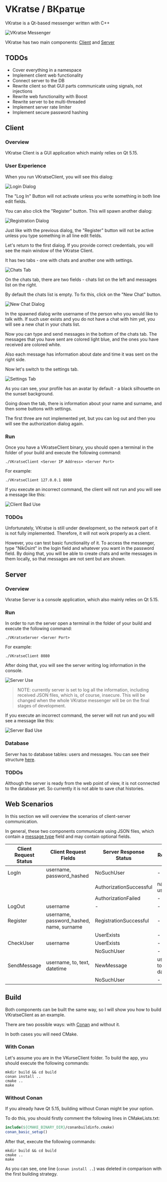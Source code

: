 # VKratse / ВКратце

VKratse is a Qt-based messenger written with C++

![VKratse Messenger](screenshots/messenger.png)

VKratse has two main components: [Client](./VKratseClient) and [Server](./VKratseServer)

## TODOs

- Cover everything in a namespace
- Implement client web functionality
- Connect server to the DB
- Rewrite client so that GUI parts communicate using signals, not injections
- Rewrite web functionality with Boost
- Rewrite server to be multi-threaded
- Implement server rate limiter
- Implement secure password hashing

## Client

### Overview

VKratse Client is a GUI application which mainly relies on Qt 5.15.

### User Experience

When you run VKratseClient, you will see this dialog:

![Login Dialog](screenshots/login_dialog.png)

The "Log In" Button will not activate unless you write something in both line edit fields.

You can also click the "Register" button. This will spawn another dialog:

![Registration Dialog](screenshots/registration_dialog.png)

Just like with the previous dialog, the "Register" button will not be active unless you type something in all line edit fields.

Let's return to the first dialog. If you provide correct credentials, you will see the main window of the VKratse Client.

It has two tabs - one with chats and another one with settings.

![Chats Tab](screenshots/chats_tab.jpg)

On the chats tab, there are two fields - chats list on the left and messages list on the right.

By default the chats list is empty. To fix this, click on the "New Chat" button.

![New Chat Dialog](screenshots/new_chat_dialog.png)

In the spawned dialog write username of the person who you would like to talk with. If such user exists and you do not have a chat with him yet, you will see a new chat in your chats list.

Now you can type and send messages in the bottom of the chats tab. The messages that you have sent are colored light blue, and the ones you have received are colored white.

Also each message has information about date and time it was sent on the right side.

Now let's switch to the settings tab.

![Settings Tab](screenshots/settings_tab.jpg)

As you can see, your profile has an avatar by default - a black silhouette on the sunset background.

Going down the tab, there is information about your name and surname, and then some buttons with settings.

The first three are not implemented yet, but you can log out and then you will see the authorization dialog again.

### Run

Once you have a VKratseClient binary, you should open a terminal in the folder of your build and execute the following command:

```shell
./VKratseClient <Server IP Address> <Server Port> 
```

For example:

```shell
./VKratseClient 127.0.0.1 8080 
```

If you execute an incorrect command, the client will not run and you will see a message like this:

![Client Bad Use](screenshots/client_bad_use.png)

### TODOs

Unfortunately, VKratse is still under development, so the network part of it is not fully implemented.
Therefore, it will not work properly as a client.

However, you can test basic functionality of it.
To access the messenger, type "NikOsint" in the login field and whatever you want in the password field.
By doing that, you will be able to create chats and write messages in them locally, so that messages are not sent but are shown.

## Server

### Overview

Vkratse Server is a console application, which also mainly relies on Qt 5.15.

### Run

In order to run the server open a terminal in the folder of your build and execute the following command:

```shell
./VKratseServer <Server Port> 
```

For example:

```shell
./VKratseClient 8080 
```

After doing that, you will see the server writing log information in the console.

![Server Use](screenshots/server_use.png)

> NOTE: currently server is set to log all the information, including received JSON files, which is, of course, insecure.
> This will be changed when the whole VKratse messenger will be on the final stages of development.

If you execute an incorrect command, the server will not run and you will see a message like this:

![Server Bad Use](screenshots/server_bad_use.png)

### Database

Server has to database tables: users and messages.
You can see their structure [here](VKratseServer/include/db_connection.h). 

### TODOs

Although the server is ready from the web point of view, it is not connected to the database yet.
So currently it is not able to save chat histories.

## Web Scenarios

In this section we will overview the scenarios of client-server communication.

In general, these two components communicate using JSON files, which contain a [message type](VKratseServer/include/message_type.h) field and may contain optional fields.

| Client Request Status | Client Request Fields                    | Server Response Status  | Server Response Fields       |
|-----------------------|------------------------------------------|-------------------------|------------------------------|
| LogIn                 | username, password_hashed                | NoSuchUser              | -                            |
|                       |                                          | AuthorizationSuccessful | name, username               |
|                       |                                          | AuthorizationFailed     | -                            |
| LogOut                | username                                 | -                       | -                            |
| Register              | username, password_hashed, name, surname | RegistrationSuccessful  | -                            |
|                       |                                          | UserExists              | -                            |
| CheckUser             | username                                 | UserExists              | -                            |
|                       |                                          | NoSuchUser              | -                            |
| SendMessage           | username, to, text, datetime             | NewMessage              | username, to, text, datetime |
|                       |                                          | NoSuchUser              | -                            |

## Build

Both components can be built the same way, so I will show you how to build VKratseClient as an example.

There are two possible ways: with [Conan](https://conan.io/) and without it.

In both cases you will need CMake.

### With Conan

Let's assume you are in the VKurseClient folder.
To build the app, you should execute the following commands:

```shell
mkdir build && cd build
conan install ..
cmake ..
make
```

### Without Conan

If you already have Qt 5.15, building without Conan might be your option.

To do this, you should firstly comment the following lines in CMakeLists.txt:

```cmake
include(${CMAKE_BINARY_DIR}/conanbuildinfo.cmake)
conan_basic_setup()
```

After that, execute the following commands:

```shell
mkdir build && cd build
cmake ..
make
```

As you can see, one line (```conan install ..```) was deleted in comparison with the first building strategy. 
